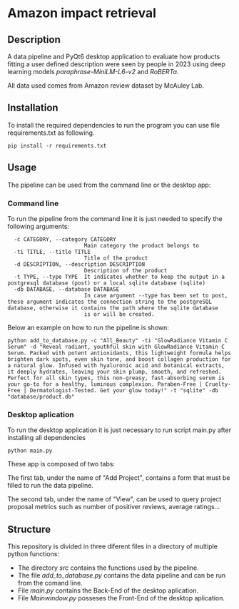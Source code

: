 # Amazon impact retrieval

## Description

A data pipeline and PyQt6 desktop application to evaluate how products fitting a user defined description were seen by
people in 2023 using deep learning models _paraphrase-MiniLM-L6-v2_ and _RoBERTa_.

All data used comes from Amazon review dataset by McAuley Lab.

## Installation

To install the required dependencies to run the program you can use
file requirements.txt as following.

```
pip install -r requirements.txt
```

## Usage

The pipeline can be used from the command line or the desktop app:

### Command line

To run the pipeline from the command line it is just needed to specify the
following arguments:

```
  -c CATEGORY, --category CATEGORY
                        Main category the product belongs to
  -ti TITLE, --title TITLE
                        Title of the product
  -d DESCRIPTION, --description DESCRIPTION
                        Description of the product
  -t TYPE, --type TYPE  It indicates whether to keep the output in a postgresql database (post) or a local sqlite database (sqlite)
  -db DATABASE, --database DATABASE
                        In case argument --type has been set to post, these argument indicates the connection string to the postgreSQL database, otherwise it contains the path where the sqlite database
                        is or will be created.
```
Below an example on how to run the pipeline is shown:

```
python add_to_database.py -c "All_Beauty" -ti "GlowRadiance Vitamin C Serum" -d "Reveal radiant, youthful skin with GlowRadiance Vitamin C Serum. Packed with potent antioxidants, this lightweight formula helps brighten dark spots, even skin tone, and boost collagen production for a natural glow. Infused with hyaluronic acid and botanical extracts, it deeply hydrates, leaving your skin plump, smooth, and refreshed. Perfect for all skin types, this non-greasy, fast-absorbing serum is your go-to for a healthy, luminous complexion. Paraben-Free | Cruelty-Free | Dermatologist-Tested. Get your glow today!" -t "sqlite" -db "database/product.db"
```

### Desktop aplication

To run the desktop application it is just necessary to run script main.py after installing all dependencies

```
python main.py
```

These app is composed of two tabs:

The first tab, under the name of "Add Project", contains a form that must be filled to run the data pipeline.

The second tab, under the name of "View", can be used to query project proposal metrics such as number of positiver reviews, average ratings...

## Structure

This repository is divided in three diferent files in a directory of multiple python functions:

- The directory _src_ contains the functions used by the pipeline.
- The file _add\_to\_database.py_ contains the data pipeline and can be run from the comand line.
- File _main.py_ contains the Back-End of the desktop aplication.
- File _Mainwindow.py_ posseses the Front-End of the desktop aplication.


